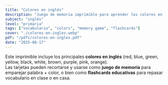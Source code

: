 ```yaml
---
title: "Colores en inglés"
description: "Juego de memoria imprimible para aprender los colores en inglés. Incluye tarjetas recortables con el nombre del color y su representación visual para practicar vocabulario jugando."
subject: "inglés"
level: "primaria"
tags: ["vocabulario", "colors", "memory game", "flashcards"]
cover: "./colores-en-ingles.webp"
pdf: "/pdfs/colores-en-ingles.pdf"
date: "2025-08-17"
---
```


Este imprimible incluye los principales **colores en inglés** (red, blue, green, yellow, black, white, brown, purple, pink, orange).  
Las tarjetas pueden recortarse y usarse como **juego de memoria** para emparejar palabra + color, o bien como **flashcards educativas** para repasar vocabulario en clase o en casa.
